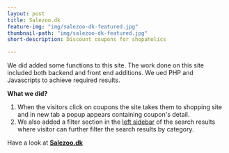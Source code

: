 ```yaml
---
layout: post
title: Salezoo.dk
feature-img: "img/salezoo-dk-featured.jpg"
thumbnail-path: "img/salezoo-dk-featured.jpg"
short-description: Discount coupons for shopaholics

---
```

We did added some functions to this site. The work done on this site included both backend and front end additions. We ued PHP and Javascripts to achieve required results.

**What we did?**
1. When the visitors click on coupons the site takes them to shopping site and in new tab a popup appears containing coupon's detail.
1. We also added a filter section in the [left sidebar](http://https://salezoo.dk/jd-sports-rabatkode/ "left sidebar") of the search results where visitor can further filter the search results by category.

Have a look at **[Salezoo.dk](http://salezoo.dk "Salezoo.dk")**
 